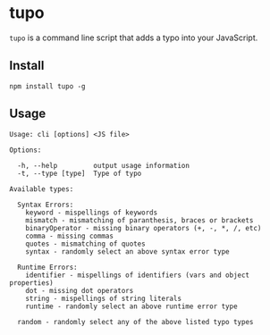 # tupo

`tupo` is a command line script that adds a typo into your JavaScript.

## Install

`npm install tupo -g`

## Usage

```
Usage: cli [options] <JS file>

Options:

  -h, --help         output usage information
  -t, --type [type]  Type of typo

Available types:

  Syntax Errors:
    keyword - mispellings of keywords
    mismatch - mismatching of paranthesis, braces or brackets
    binaryOperator - missing binary operators (+, -, *, /, etc)
    comma - missing commas
    quotes - mismatching of quotes
    syntax - randomly select an above syntax error type

  Runtime Errors:
    identifier - mispellings of identifiers (vars and object properties)
    dot - missing dot operators
    string - mispellings of string literals
    runtime - randomly select an above runtime error type

  random - randomly select any of the above listed typo types
```